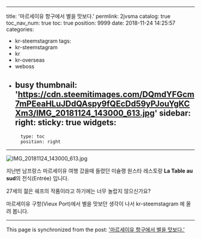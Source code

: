 
---
title: '마르세이유 항구에서 별을 맛보다.'
permlink: 2jvsma
catalog: true
toc_nav_num: true
toc: true
position: 9999
date: 2018-11-24 14:25:57
categories:
- kr-steemstagram
tags:
- kr-steemstagram
- kr
- kr-overseas
- weboss
- busy
thumbnail: 'https://cdn.steemitimages.com/DQmdYFGcm7mPEeaHLuJDdQAspy9fQEcDd59yPJouYgKCXm3/IMG_20181124_143000_613.jpg'
sidebar:
    right:
        sticky: true
widgets:
    -
        type: toc
        position: right
---


![IMG_20181124_143000_613.jpg](https://cdn.steemitimages.com/DQmdYFGcm7mPEeaHLuJDdQAspy9fQEcDd59yPJouYgKCXm3/IMG_20181124_143000_613.jpg)

지난번 남프랑스 마르세이유 여행 갔을때 들렸던 미슐랭 원스타 레스토랑 **La Table au sud**의 전식(Entrée) 입니다.

27세의 젊은 쉐프의 작품이라고 하기에는 너무 놀랍지 않으신가요?

마르세이유 구항(Vieux Port)에서 별을 맛보던 생각이 나서 kr-steemstagram 에 올려 봅니다.

- - -

This page is synchronized from the post: ['마르세이유 항구에서 별을 맛보다.'](https://steemit.com/@parisfoodhunter/2jvsma)
